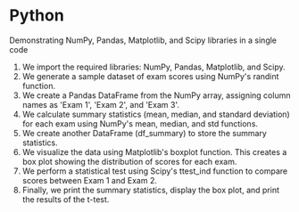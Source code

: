# Python

Demonstrating NumPy, Pandas, Matplotlib, and Scipy libraries in a single code

1. We import the required libraries: NumPy, Pandas, Matplotlib, and Scipy.
2. We generate a sample dataset of exam scores using NumPy's randint function.
3. We create a Pandas DataFrame from the NumPy array, assigning column names as 'Exam 1', 'Exam 2', and 'Exam 3'.
4. We calculate summary statistics (mean, median, and standard deviation) for each exam using NumPy's mean, median, and std functions.
5. We create another DataFrame (df_summary) to store the summary statistics.
6. We visualize the data using Matplotlib's boxplot function. This creates a box plot showing the distribution of scores for each exam.
7. We perform a statistical test using Scipy's ttest_ind function to compare scores between Exam 1 and Exam 2.
8. Finally, we print the summary statistics, display the box plot, and print the results of the t-test.
